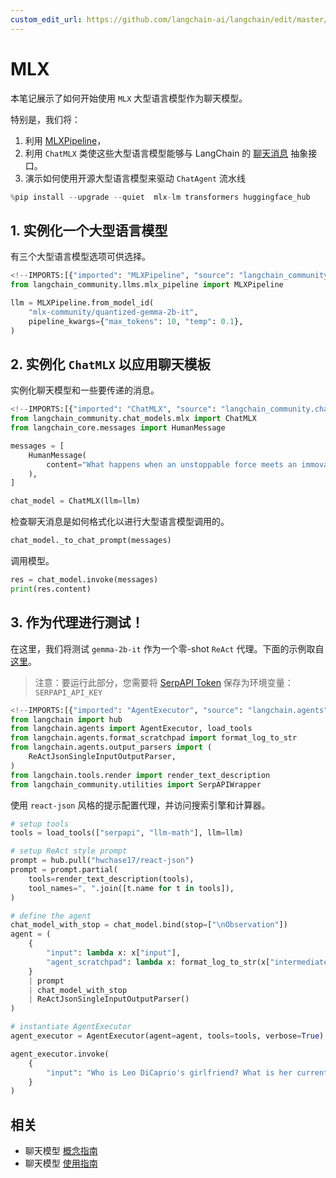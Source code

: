 ```yaml
---
custom_edit_url: https://github.com/langchain-ai/langchain/edit/master/docs/docs/integrations/chat/mlx.ipynb
---
```

# MLX

本笔记展示了如何开始使用 `MLX` 大型语言模型作为聊天模型。

特别是，我们将：
1. 利用 [MLXPipeline](https://github.com/langchain-ai/langchain/blob/master/libs/community/langchain_community/llms/mlx_pipeline.py)，
2. 利用 `ChatMLX` 类使这些大型语言模型能够与 LangChain 的 [聊天消息](https://python.langchain.com/docs/modules/model_io/chat/#messages) 抽象接口。
3. 演示如何使用开源大型语言模型来驱动 `ChatAgent` 流水线



```python
%pip install --upgrade --quiet  mlx-lm transformers huggingface_hub
```

## 1. 实例化一个大型语言模型

有三个大型语言模型选项可供选择。


```python
<!--IMPORTS:[{"imported": "MLXPipeline", "source": "langchain_community.llms.mlx_pipeline", "docs": "https://python.langchain.com/api_reference/community/llms/langchain_community.llms.mlx_pipeline.MLXPipeline.html", "title": "MLX"}]-->
from langchain_community.llms.mlx_pipeline import MLXPipeline

llm = MLXPipeline.from_model_id(
    "mlx-community/quantized-gemma-2b-it",
    pipeline_kwargs={"max_tokens": 10, "temp": 0.1},
)
```

## 2. 实例化 `ChatMLX` 以应用聊天模板

实例化聊天模型和一些要传递的消息。


```python
<!--IMPORTS:[{"imported": "ChatMLX", "source": "langchain_community.chat_models.mlx", "docs": "https://python.langchain.com/api_reference/community/chat_models/langchain_community.chat_models.mlx.ChatMLX.html", "title": "MLX"}, {"imported": "HumanMessage", "source": "langchain_core.messages", "docs": "https://python.langchain.com/api_reference/core/messages/langchain_core.messages.human.HumanMessage.html", "title": "MLX"}]-->
from langchain_community.chat_models.mlx import ChatMLX
from langchain_core.messages import HumanMessage

messages = [
    HumanMessage(
        content="What happens when an unstoppable force meets an immovable object?"
    ),
]

chat_model = ChatMLX(llm=llm)
```

检查聊天消息是如何格式化以进行大型语言模型调用的。


```python
chat_model._to_chat_prompt(messages)
```

调用模型。


```python
res = chat_model.invoke(messages)
print(res.content)
```

## 3. 作为代理进行测试！

在这里，我们将测试 `gemma-2b-it` 作为一个零-shot `ReAct` 代理。下面的示例取自 [这里](https://python.langchain.com/docs/modules/agents/agent_types/react#using-chat-models)。

> 注意：要运行此部分，您需要将 [SerpAPI Token](https://serpapi.com/) 保存为环境变量：`SERPAPI_API_KEY`


```python
<!--IMPORTS:[{"imported": "AgentExecutor", "source": "langchain.agents", "docs": "https://python.langchain.com/api_reference/langchain/agents/langchain.agents.agent.AgentExecutor.html", "title": "MLX"}, {"imported": "load_tools", "source": "langchain.agents", "docs": "https://python.langchain.com/api_reference/community/agent_toolkits/langchain_community.agent_toolkits.load_tools.load_tools.html", "title": "MLX"}, {"imported": "format_log_to_str", "source": "langchain.agents.format_scratchpad", "docs": "https://python.langchain.com/api_reference/langchain/agents/langchain.agents.format_scratchpad.log.format_log_to_str.html", "title": "MLX"}, {"imported": "ReActJsonSingleInputOutputParser", "source": "langchain.agents.output_parsers", "docs": "https://python.langchain.com/api_reference/langchain/agents/langchain.agents.output_parsers.react_json_single_input.ReActJsonSingleInputOutputParser.html", "title": "MLX"}, {"imported": "render_text_description", "source": "langchain.tools.render", "docs": "https://python.langchain.com/api_reference/core/tools/langchain_core.tools.render.render_text_description.html", "title": "MLX"}, {"imported": "SerpAPIWrapper", "source": "langchain_community.utilities", "docs": "https://python.langchain.com/api_reference/community/utilities/langchain_community.utilities.serpapi.SerpAPIWrapper.html", "title": "MLX"}]-->
from langchain import hub
from langchain.agents import AgentExecutor, load_tools
from langchain.agents.format_scratchpad import format_log_to_str
from langchain.agents.output_parsers import (
    ReActJsonSingleInputOutputParser,
)
from langchain.tools.render import render_text_description
from langchain_community.utilities import SerpAPIWrapper
```

使用 `react-json` 风格的提示配置代理，并访问搜索引擎和计算器。


```python
# setup tools
tools = load_tools(["serpapi", "llm-math"], llm=llm)

# setup ReAct style prompt
prompt = hub.pull("hwchase17/react-json")
prompt = prompt.partial(
    tools=render_text_description(tools),
    tool_names=", ".join([t.name for t in tools]),
)

# define the agent
chat_model_with_stop = chat_model.bind(stop=["\nObservation"])
agent = (
    {
        "input": lambda x: x["input"],
        "agent_scratchpad": lambda x: format_log_to_str(x["intermediate_steps"]),
    }
    | prompt
    | chat_model_with_stop
    | ReActJsonSingleInputOutputParser()
)

# instantiate AgentExecutor
agent_executor = AgentExecutor(agent=agent, tools=tools, verbose=True)
```


```python
agent_executor.invoke(
    {
        "input": "Who is Leo DiCaprio's girlfriend? What is her current age raised to the 0.43 power?"
    }
)
```


## 相关

- 聊天模型 [概念指南](/docs/concepts/#chat-models)
- 聊天模型 [使用指南](/docs/how_to/#chat-models)
